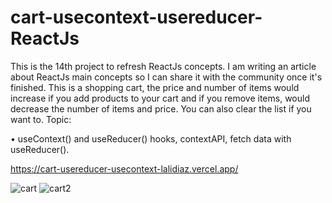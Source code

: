 # cart-usecontext-usereducer-ReactJs

This is the 14th project to refresh ReactJs concepts. I am writing an article about ReactJs main concepts so I can share it with the community once it's finished.
This is a shopping cart, the price and number of items would increase if you add products to your cart and if you remove items, would decrease the number of items and price. You can also clear the list if you want to.
Topic:

• useContext() and useReducer() hooks, contextAPI, fetch data with useReducer().


https://cart-usereducer-usecontext-lalidiaz.vercel.app/


![cart](https://user-images.githubusercontent.com/60779542/108630001-1c083a00-747c-11eb-9041-c997e0b5dfe4.png)
![cart2](https://user-images.githubusercontent.com/60779542/108630002-1ca0d080-747c-11eb-9f60-37aa7b5608e5.png)

